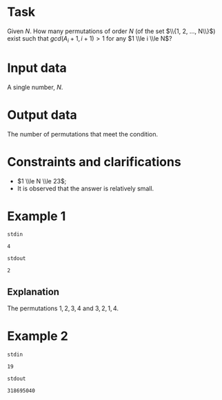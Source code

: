 # Task

Given $N$. How many permutations of order $N$ (of the set $\\{1, 2, ..., N\\}$) exist such that $gcd(A_i+1,i+1) > 1$ for any $1 \\le i \\le N$?

# Input data

A single number, $N$.

# Output data

The number of permutations that meet the condition.

# Constraints and clarifications

- $1 \\le N \\le 23$;
- It is observed that the answer is relatively small.

# Example 1

`stdin`
```
4
```

`stdout`
```
2
```

## Explanation

The permutations ${1, 2, 3, 4}$ and ${3, 2, 1, 4}$.

# Example 2

`stdin`
```
19
```

`stdout`
```
318695040
```